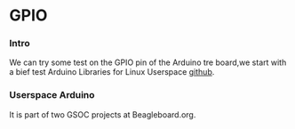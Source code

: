 GPIO
==== 

### Intro 
We can try some test on the GPIO pin of the Arduino tre board,we start with a bief test Arduino Libraries for Linux Userspace  [github][1]. 

### Userspace Arduino 
It is part of two GSOC projects at Beagleboard.org.




[1]:https://github.com/prpplague/Userspace-Arduino
